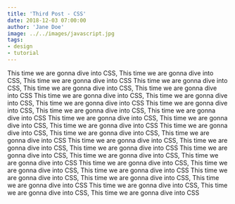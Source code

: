 ```yaml
---
title: 'Third Post - CSS'
date: 2018-12-03 07:00:00
author: 'Jane Doe'
image: ../../images/javascript.jpg
tags:
- design
- tutorial
---
```


This time we are gonna dive into CSS, This time we are gonna dive into CSS, This time we are gonna dive into CSS
This time we are gonna dive into CSS, This time we are gonna dive into CSS, This time we are gonna dive into CSS
This time we are gonna dive into CSS, This time we are gonna dive into CSS, This time we are gonna dive into CSS
This time we are gonna dive into CSS, This time we are gonna dive into CSS, This time we are gonna dive into CSS
This time we are gonna dive into CSS, This time we are gonna dive into CSS, This time we are gonna dive into CSS
This time we are gonna dive into CSS, This time we are gonna dive into CSS, This time we are gonna dive into CSS
This time we are gonna dive into CSS, This time we are gonna dive into CSS, This time we are gonna dive into CSS
This time we are gonna dive into CSS, This time we are gonna dive into CSS, This time we are gonna dive into CSS
This time we are gonna dive into CSS, This time we are gonna dive into CSS, This time we are gonna dive into CSS
This time we are gonna dive into CSS, This time we are gonna dive into CSS, This time we are gonna dive into CSS
This time we are gonna dive into CSS, This time we are gonna dive into CSS, This time we are gonna dive into CSS